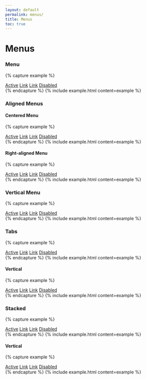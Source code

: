 ```yaml
---
layout: default
permalink: menus/
title: Menus
toc: true
---
```


# Menus

### Menu

{% capture example %}
<nav class="menu">
    <a class="active" href="#">Active</a>
    <a href="#">Link</a>
    <a href="#">Link</a>
    <a class="disabled" href="#">Disabled</a>
</nav>
{% endcapture %}
{% include example.html content=example %}

### Aligned Menus

#### Centered Menu

{% capture example %}
<nav class="menu center-menu">
    <a class="active" href="#">Active</a>
    <a href="#">Link</a>
    <a href="#">Link</a>
    <a class="disabled" href="#">Disabled</a>
</nav>
{% endcapture %}
{% include example.html content=example %}

#### Right-aligned Menu

{% capture example %}
<nav class="menu right-menu">
    <a class="active" href="#">Active</a>
    <a href="#">Link</a>
    <a href="#">Link</a>
    <a class="disabled" href="#">Disabled</a>
</nav>
{% endcapture %}
{% include example.html content=example %}


### Vertical Menu

{% capture example %}
<nav class="menu vertical-menu">
    <a class="active" href="#">Active</a>
    <a href="#">Link</a>
    <a href="#">Link</a>
    <a class="disabled" href="#">Disabled</a>
</nav>
{% endcapture %}
{% include example.html content=example %}

### Tabs

{% capture example %}
<nav class="menu tabs">
    <a class="active" href="#">Active</a>
    <a href="#">Link</a>
    <a href="#">Link</a>
    <a class="disabled" href="#">Disabled</a>
</nav>
{% endcapture %}
{% include example.html content=example %}

#### Vertical

{% capture example %}
<div class="row">
    <div class="col-3">
        <nav class="menu tabs vertical-menu">
            <a class="active" href="#">Active</a>
            <a href="#">Link</a>
            <a href="#">Link</a>
            <a class="disabled" href="#">Disabled</a>
        </nav>
    </div>
</div>
{% endcapture %}
{% include example.html content=example %}

### Stacked

{% capture example %}
<nav class="menu stacked">
    <a class="active" href="#">Active</a>
    <a href="#">Link</a>
    <a href="#">Link</a>
    <a class="disabled" href="#">Disabled</a>
</nav>
{% endcapture %}
{% include example.html content=example %}

#### Vertical

{% capture example %}
<div class="row">
    <div class="col-3">
        <nav class="menu stacked vertical-menu">
            <a class="active" href="#">Active</a>
            <a href="#">Link</a>
            <a href="#">Link</a>
            <a class="disabled" href="#">Disabled</a>
        </nav>
    </div>
</div>
{% endcapture %}
{% include example.html content=example %}
